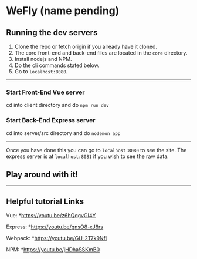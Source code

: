 WeFly (name pending)
===

## Running the dev servers
1. Clone the repo or fetch origin if you already have it cloned.
2. The core front-end and back-end files are located in the `core` directory.
3. Install nodejs and NPM.
4. Do the cli commands stated below.
5. Go to `localhost:8080`.

---
### Start Front-End Vue server
cd into client directory and do `npm run dev`

### Start Back-End Express server
cd into server/src directory and do `nodemon app` 

---
Once you have done this you can go to `localhost:8080` to see the site. 
The express server is at `localhost:8081` if you wish to see the raw data.

## Play around with it!

---
## Helpful tutorial Links

Vue:
  *https://youtu.be/z6hQqgvGI4Y

Express:
  *https://youtu.be/gnsO8-xJ8rs

Webpack:
  *https://youtu.be/GU-2T7k9NfI

NPM:
  *https://youtu.be/jHDhaSSKmB0

